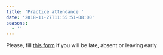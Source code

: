 ```yaml
---
title: 'Practice attendance '
date: '2018-11-27T11:55:51-08:00'
seasons:
  - ''
---
```

Please, fill [this form](https://goo.gl/forms/FolR2oQi8Sa4vxHX2) if you will be late, absent or leaving early
